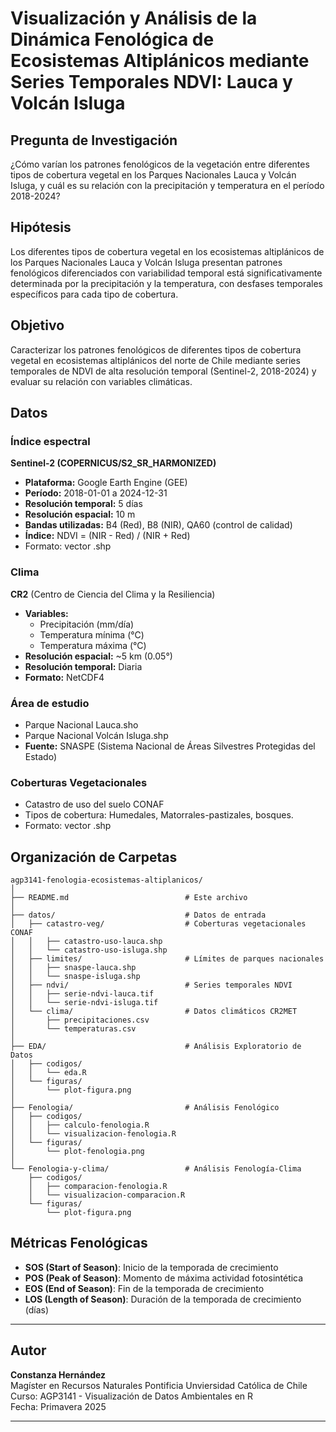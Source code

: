 # Visualización y Análisis de la Dinámica Fenológica de Ecosistemas Altiplánicos mediante Series Temporales NDVI: Lauca y Volcán Isluga

## Pregunta de Investigación
¿Cómo varían los patrones fenológicos de la vegetación entre diferentes tipos de cobertura vegetal en los Parques Nacionales Lauca y Volcán Isluga, y cuál es su relación con la precipitación y temperatura en el período 2018-2024?

## Hipótesis

Los diferentes tipos de cobertura vegetal en los ecosistemas altiplánicos de los Parques Nacionales Lauca y Volcán Isluga presentan patrones fenológicos diferenciados con variabilidad temporal está significativamente determinada por la precipitación y la temperatura, con desfases temporales específicos para cada tipo de cobertura.

## Objetivo
Caracterizar los patrones fenológicos de diferentes tipos de cobertura vegetal en ecosistemas altiplánicos del norte de Chile mediante series temporales de NDVI de alta resolución temporal (Sentinel-2, 2018-2024) y evaluar su relación con variables climáticas.


## Datos 

### Índice espectral

**Sentinel-2 (COPERNICUS/S2_SR_HARMONIZED)**
- **Plataforma:** Google Earth Engine (GEE)
- **Período:** 2018-01-01 a 2024-12-31
- **Resolución temporal:** 5 días
- **Resolución espacial:** 10 m
- **Bandas utilizadas:** B4 (Red), B8 (NIR), QA60 (control de calidad)
- **Índice:** NDVI = (NIR - Red) / (NIR + Red)
- Formato: vector .shp

### Clima 

**CR2** (Centro de Ciencia del Clima y la Resiliencia)
- **Variables:** 
  - Precipitación (mm/día)
  - Temperatura mínima (°C)
  - Temperatura máxima (°C)
- **Resolución espacial:** ~5 km (0.05°)
- **Resolución temporal:** Diaria
- **Formato:** NetCDF4

### Área de estudio
- Parque Nacional Lauca.sho
- Parque Nacional Volcán Isluga.shp
- **Fuente:** SNASPE (Sistema Nacional de Áreas Silvestres Protegidas del Estado)

### Coberturas Vegetacionales
- Catastro de uso del suelo CONAF
- Tipos de cobertura: Humedales, Matorrales-pastizales, bosques.
- Formato: vector .shp



## Organización de Carpetas

```
agp3141-fenologia-ecosistemas-altiplanicos/
│
├── README.md                          # Este archivo
│
├── datos/                             # Datos de entrada
│   ├── catastro-veg/                  # Coberturas vegetacionales CONAF
│   │   ├── catastro-uso-lauca.shp
│   │   └── catastro-uso-isluga.shp
│   ├── limites/                       # Límites de parques nacionales
│   │   ├── snaspe-lauca.shp
│   │   └── snaspe-isluga.shp
│   ├── ndvi/                          # Series temporales NDVI
│   │   ├── serie-ndvi-lauca.tif
│   │   └── serie-ndvi-isluga.tif
│   └── clima/                         # Datos climáticos CR2MET
│       ├── precipitaciones.csv
│       └── temperaturas.csv
│
├── EDA/                               # Análisis Exploratorio de Datos
│   ├── codigos/
│   │   └── eda.R
│   └── figuras/
│       └── plot-figura.png
│
├── Fenologia/                         # Análisis Fenológico
│   ├── codigos/
│   │   ├── calculo-fenologia.R
│   │   └── visualizacion-fenologia.R
│   └── figuras/
│       └── plot-fenologia.png
│
└── Fenologia-y-clima/                 # Análisis Fenología-Clima
    ├── codigos/
    │   ├── comparacion-fenologia.R
    │   └── visualizacion-comparacion.R
    └── figuras/
        └── plot-figura.png
```



## Métricas Fenológicas

- **SOS (Start of Season)**: Inicio de la temporada de crecimiento
- **POS (Peak of Season)**: Momento de máxima actividad fotosintética
- **EOS (End of Season)**: Fin de la temporada de crecimiento
- **LOS (Length of Season)**: Duración de la temporada de crecimiento (días)

---

## Autor

**Constanza Hernández**  
Magíster en Recursos Naturales 
Pontificia Unviersidad Católica de Chile  
Curso: AGP3141 - Visualización de Datos Ambientales en R  
Fecha: Primavera 2025

---
